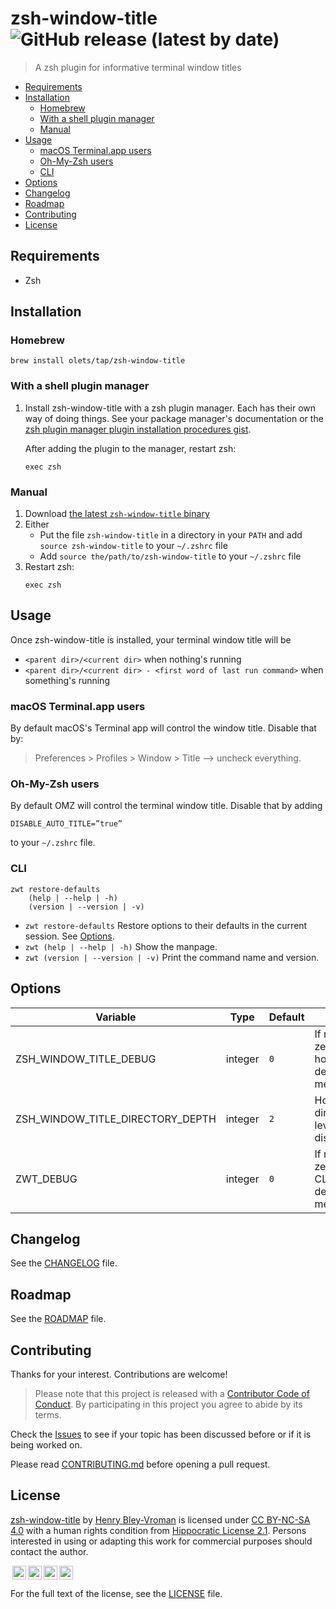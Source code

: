 # zsh-window-title ![GitHub release (latest by date)](https://img.shields.io/github/v/release/olets/zsh-window-title)

> A zsh plugin for informative terminal window titles

<!-- TOC -->
- [Requirements](#requirements)
- [Installation](#installation)
    - [Homebrew](#homebrew)
    - [With a shell plugin manager](#with-a-shell-plugin-manager)
    - [Manual](#manual)
- [Usage](#usage)
    - [macOS Terminal.app users](#macos-terminalapp-users)
    - [Oh-My-Zsh users](#oh-my-zsh-users)
    - [CLI](#cli)
- [Options](#options)
- [Changelog](#changelog)
- [Roadmap](#roadmap)
- [Contributing](#contributing)
- [License](#License)

## Requirements

- Zsh

## Installation

### Homebrew

```shell
brew install olets/tap/zsh-window-title
```

### With a shell plugin manager

1. Install zsh-window-title with a zsh plugin manager. Each has their own way of doing things. See your package manager's documentation or the [zsh plugin manager plugin installation procedures gist](https://gist.github.com/olets/06009589d7887617e061481e22cf5a4a).

    After adding the plugin to the manager, restart zsh:

    ```shell
    exec zsh
    ```

### Manual

1. Download [the latest `zsh-window-title` binary](https://github.com/olets/zsh-window-title/releases/latest)
1. Either
    - Put the file `zsh-window-title` in a directory in your `PATH` and add `source zsh-window-title` to your `~/.zshrc` file
    - Add `source the/path/to/zsh-window-title` to your `~/.zshrc` file
1. Restart zsh:
    ```shell
    exec zsh
    ```

## Usage

Once zsh-window-title is installed, your terminal window title will be

- `<parent dir>/<current dir>` when nothing's running
- `<parent dir>/<current dir> - <first word of last run command>` when something's running

### macOS Terminal.app users

By default macOS's Terminal app will control the window title. Disable that by:

> Preferences > Profiles > Window > Title --> uncheck everything.

### Oh-My-Zsh users

By default OMZ will control the terminal window title. Disable that by adding

```shell
DISABLE_AUTO_TITLE=”true”
```

to your `~/.zshrc` file.

### CLI

```shell
zwt restore-defaults
    (help | --help | -h)
    (version | --version | -v)
```

- `zwt restore-defaults` Restore options to their defaults in the current session. See [Options](#options).
- `zwt (help | --help | -h)` Show the manpage.
- `zwt (version | --version | -v)` Print the command name and version.

## Options

Variable | Type | Default | Use
---|---|---|---
ZSH_WINDOW_TITLE_DEBUG | integer | `0` | If non-zero, print hook debugging messages
ZSH_WINDOW_TITLE_DIRECTORY_DEPTH | integer | `2` | How many directory levels to display
ZWT_DEBUG | integer | `0` | If non-zero, print CLI debugging messages

## Changelog

See the [CHANGELOG](CHANGELOG.md) file.

## Roadmap

See the [ROADMAP](ROADMAP.md) file.

## Contributing

Thanks for your interest. Contributions are welcome!

> Please note that this project is released with a [Contributor Code of Conduct](CODE_OF_CONDUCT.md). By participating in this project you agree to abide by its terms.

Check the [Issues](https://github.com/olets/zsh-window-title/issues) to see if your topic has been discussed before or if it is being worked on.

Please read [CONTRIBUTING.md](CONTRIBUTING.md) before opening a pull request.

## License

<p xmlns:dct="http://purl.org/dc/terms/" xmlns:cc="http://creativecommons.org/ns#" class="license-text"><a rel="cc:attributionURL" property="dct:title" href="https://www.github.com/olets/zsh-window-title">zsh-window-title</a> by <a rel="cc:attributionURL dct:creator" property="cc:attributionName" href="https://www.github.com/olets">Henry Bley-Vroman</a> is licensed under <a rel="license" href="https://creativecommons.org/licenses/by-nc-sa/4.0">CC BY-NC-SA 4.0</a> with a human rights condition from <a href="https://firstdonoharm.dev/version/2/1/license.html">Hippocratic License 2.1</a>. Persons interested in using or adapting this work for commercial purposes should contact the author.</p>

<img alt="Licensed under Creative Commons" title="Licensed under Creative Commons" style="height:22px!important;margin-left:3px;vertical-align:text-bottom;" src="https://mirrors.creativecommons.org/presskit/icons/cc.svg?ref=chooser-v1" /><img alt="Licensed with an attribution term" title="Licensed with an attribution term" style="height:22px!important;margin-left:3px;vertical-align:text-bottom;" src="https://mirrors.creativecommons.org/presskit/icons/by.svg?ref=chooser-v1" /><img alt="Licensed with a non-commercial term" title="Licensed with a non-commercial term" style="height:22px!important;margin-left:3px;vertical-align:text-bottom;" src="https://mirrors.creativecommons.org/presskit/icons/nc.svg?ref=chooser-v1" /><img alt="Licensed with a share-alike term" title="Licensed with a share-alike term" style="height:22px!important;margin-left:3px;vertical-align:text-bottom;" src="https://mirrors.creativecommons.org/presskit/icons/sa.svg?ref=chooser-v1" />

For the full text of the license, see the [LICENSE](LICENSE) file.
